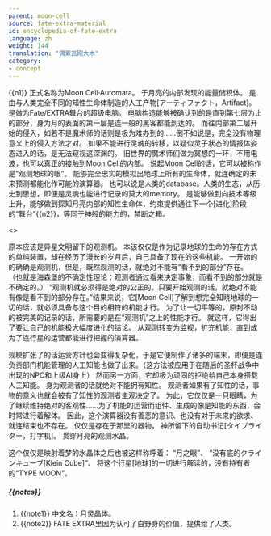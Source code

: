 ```yaml
---
parent: moon-cell
source: fate-extra-material
id: encyclopedia-of-fate-extra
language: zh
weight: 144
translation: "偶累瓦刚大木"
category:
- concept
---
```


{{n1}}
正式名称为Moon Cell·Automata。
于月亮的内部发现的能量储积体。
是由与人类完全不同的知性生命体制造的人工产物[アーティファクト，Artifact]。是做为Fate/EXTRA舞台的超级电脑。
电脑构造能够被确认到的是直到第七层为止的部分，身为月的表面的第一层是连一般的黑客都能到达的。
而往内部第二层开始的侵入，如若不是魔术师的话则是极为难办到的……倒不如说是，完全没有物理意义上的侵入方法才对。
如果不能进行灵魂的转移，以疑似灵子状态的情报体姿态进入的话，是无法窥视这深渊的。
旧世界的魔术师们做为冥想的一环，不用电波，也可以真正的接触到Moon Cell的内部。
说起Moon Cell的话，它可以被称作是“观测地球的眼”。
能够完全忠实的模拟出地球上所有的生命体，就连确定的未来预测都能化作可能的演算器。
也可以说是人类的database。人类的生态，从历史到思想，即便是灵魂也能进行记录的莫大的memory。
是能够做到向技术等级上升，能够做到探知月亮内部的知性生命体，约束提供通往下一个[进化]阶段的“舞台”{{n2}}，等同于神般的能力的，禁断之箱。

<>

原本应该是异星文明留下的观测机。
本该仅仅是作为记录地球的生命的存在方式的单纯装置，却在经历了漫长的岁月后，自己具备了现在的这些机能。
一开始的的确确是观测机，但是，既然观测的话，就绝对不能有“看不到的部分”存在。
（也就是海森堡的不确定性理论：观测者通过看来决定事象，而看不到的部分就是不确定的。）
“观测机就必须得是绝对的公正的。只要开始观测的话，就绝对不能有像是看不到的部分存在。”结果来说，它[Moon Cell]了解到想完全知晓地球的一切的话，就必须具备与这个目的相符的机能才行。
为了让一切平等的，原封不动的被完美的记录的话，所需要的是在“观测机”之上的性能才行。
就这样，它得出了要让自己的机能极大幅度进化的结论。
从观测转变为监视，扩充机能，直到成为了连行星的运营都能进行把握的演算器。

规模扩张了的话运营方针也会变得复杂化，于是它便制作了诸多的端末，即便是连负责部门机能管理的人工知能也做了出来。（这方法被应用于在随后的圣杯战争中出现的NPC和上级AI身上）
然而另一方面，它却极为顽固的拒绝给自己本身搭载人工知能。
身为观测者的话就绝对不能拥有知性。
观测者如果有了知性的话，事物的意义也就会被有了知性的观测者主观决定了。
为此，它仅仅是一只眼睛，为了继续维持绝对的客观性……为了机能的运营而组件、生成的像是知能的东西，会时常进行着解体。
因此，这个演算器没有善恶的意识、也没有对于未来的欲求、就连结束也不存在。
仅仅是存在于那里的器物。
神所留下的自动书记[タイプライター，打字机]。
贯穿月亮的观测水晶。

这个仅仅是映射着梦的水晶体之后也被这样称呼着：
“月之眼”、
“没有底的クラインキューブ[Klein Cube]”、
将这个行星[地球]的一切进行解读的，没有持有者的“TYPE MOON”。

##### {{notes}}

1. {{note1}} 中文名：月灵晶体。
2. {{note2}} FATE EXTRA里因为认可了白野身的价值，提供给了人类。
